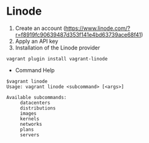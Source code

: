 # Linode

1. Create an account (https://www.linode.com/?r=f8919fc90639487d353f141e4bd63739ace68f41)
2. Apply an API key
3. Installation of the Linode provider

```shell
vagrant plugin install vagrant-linode
```

* Command Help

```
$vagrant linode
Usage: vagrant linode <subcommand> [<args>]

Available subcommands:
     datacenters
     distributions
     images
     kernels
     networks
     plans
     servers
```

